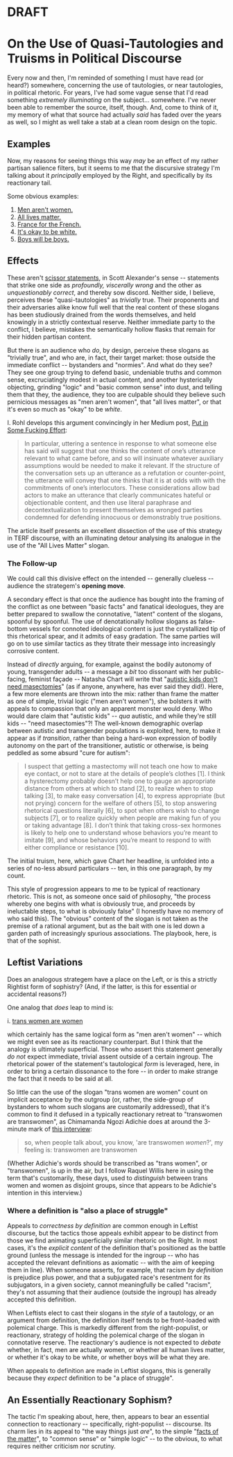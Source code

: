 # DRAFT

# On the Use of Quasi-Tautologies and Truisms in Political Discourse

Every now and then, I'm reminded of something I must have read
(or heard?) somewhere, concerning the use of tautologies, or near
tautologies, in political rhetoric. For years, I've had some
vague sense that I'd read something *extremely illuminating* on
the subject... somewhere. I've never been able to remember the
source, itself, though. And, come to think of it, my memory of
what that source had actually *said* has faded over the years as well,
so I might as well take a stab at a clean room design on the topic. 


## Examples

Now, my reasons for seeing things this way *may* be an effect of
my rather partisan salience filters, but it seems to me that the
discursive strategy I'm talking about it *principally* employed by
the Right, and specifically by its reactionary tail. 

Some obvious examples:

1. [Men aren't women.](https://www.rt.com/news/444189-twitter-man-woman-ban-pc/)
2. [All lives matter.](https://en.wikipedia.org/wiki/All_Lives_Matter)
3. [France for the French.](https://www.theglobeandmail.com/news/world/rise-of-marine-le-pen-how-the-far-right-leader-became-a-contender-in-france/article34752498/)
4. [It's okay to be white.](https://en.wikipedia.org/wiki/It%27s_OK_to_be_white)
5. [Boys will be boys.](https://idioms.thefreedictionary.com/boys+will+be+boys)

## Effects

These aren't 
[scissor statements](https://slatestarcodex.com/2018/10/30/sort-by-controversial/),
in Scott Alexander's sense -- statements that strike one side as 
*profoundly, viscerally wrong* and the other as *unquestionably correct*, 
and thereby sow discord. Neither side, I believe, perceives these 
"quasi-tautologies" as *trivially* true. Their proponents and their adversaries
alike know full well that the real content of these slogans has been
studiously drained from the words themselves, and held knowingly in a
strictly contextual reserve. Neither immediate party to the conflict, I
believe, mistakes the semantically hollow flasks that remain for their
hidden partisan content. 

But there is an audience who *do*, by design, perceive these slogans as
"trivially true", and who are, in fact, their target market: those outside
the immediate conflict -- bystanders and "normies". And what do they see?
They see one group trying to defend basic, undeniable truths and common
sense, excruciatingly modest in actual content, and another hysterically
objecting, grinding "logic" and "basic common sense" into dust, and
telling them that they, the audience, they too are culpable should they
believe such pernicious messages as "men aren't women", that "all lives
matter", or that it's even so much as "okay" to be *white*. 

I. Rohl develops this argument convincingly in her Medium post, 
[Put in Some Fucking Effort](https://medium.com/@i_rohl/put-in-some-fucking-effort-c2bf28f25df2):

> In particular, uttering a sentence in response to what someone else has said
> will suggest that one thinks the content of one’s utterance relevant to what
> came before, and so will insinuate whatever auxiliary assumptions would be
> needed to make it relevant. If the structure of the conversation sets up an
> utterance as a refutation or counter-point, the utterance will convey that one
> thinks that it is at odds with with the commitments of one’s interlocutors.
> These considerations allow bad actors to make an utterance that clearly
> communicates hateful or objectionable content, and then use literal paraphrase
> and decontextualization to present themselves as wronged parties condemned for
> defending innocuous or demonstrably true positions. 

The article itself presents an excellent dissection of the use of this strategy
in TERF discourse, with an illuminating detour analysing its analogue in the use
of the "All Lives Matter" slogan. 

### The Follow-up

We could call this divisive effect on the intended -- generally clueless --
audience the strategem's **opening move**.

A secondary effect is that once the audience has bought into the framing
of the conflict as one between "basic facts" and fanatical ideologues, they
are better prepared to swallow the connotative, "latent" content of the
slogans, spoonful by spoonful. The use of denotationally hollow slogans as
false-bottom vessels for connoted ideological content is just the crystallized
tip of this rhetorical spear, and it admits of easy gradation. The same
parties will go on to use similar tactics as they titrate their message into
increasingly corrosive content. 

Instead of *directly* arguing, for example,
against the bodily autonomy of young, transgender adults -- a message a *bit*
too dissonant with her public-facing, feminist façade -- Natasha Chart will
write that 
"[autistic kids don't need masectomies](https://www.feministcurrent.com/2017/04/14/autistic-kids-dont-need-mastectomies/)"
(as if anyone, anywhere, has ever said they did!). Here, a few more elements
are thrown into the mix: rather than frame the matter as one of simple, trivial
logic ("men aren't women"), she bolsters it with appeals to compassion that
only an apparent monster would deny. Who would dare claim that "autistic kids"
-- *qua* autistic, and while they're still kids --
"need masectomies"?! The well-known demographic overlap between autistic and
transgender populations is exploited, here, to make it appear as if
*transition*, rather than being a hard-won expression of bodily autonomy
on the part of the transitioner, autistic or otherwise, is being peddled as
some absurd "cure for autism":


> I suspect that getting a mastectomy will not teach one how to make eye
> contact, or not to stare at the details of people’s clothes [1]. I think a
> hysterectomy probably doesn’t help one to gauge an appropriate distance from
> others at which to stand [2], to realize when to stop talking [3], to make easy
> conversation [4], to express appropriate (but not prying) concern for the welfare of
> others [5], to stop answering rhetorical questions literally [6], to spot when others
> wish to change subjects [7], or to realize quickly when people are making fun of you
> or taking advantage [8]. I don’t think that taking cross-sex hormones is likely to
> help one to understand whose behaviors you’re meant to imitate [9], and whose
> behaviors you’re meant to respond to with either compliance or resistance [10].

The initial truism, here, which gave Chart her headline, is unfolded into
a series of no-less absurd particulars -- ten, in this one paragraph, by my
count.

This style of progression appears to me to be typical of reactionary
rhetoric. This is not, as someone once said of philosophy, "the process
whereby one begins with what is obviously true, and proceeds by ineluctable
steps, to what is obviously false" (I honestly have no memory of who said this).
The "obvious" content of the slogan is not taken as the premise of a rational
argument, but as the bait with one is led down a garden path of increasingly
spurious associations. The playbook, here, is that of the sophist.

## Leftist Variations

Does an analogous strategem have a place on the Left, or is this a strictly
Rightist form of sophistry? (And, if the latter, is this for essential or
accidental reasons?)

One analog that *does* leap to mind is: 

i. [trans women are women](https://www.theroot.com/trans-women-are-women-this-isn-t-a-debate-1793202635)

which certainly has the same logical form as "men aren't women" -- which we 
might even see as its reactionary counterpart. But I think that the analogy
is ultimately superficial. Those who assert this statement generally *do not*
expect immediate, trivial assent outside of a certain ingroup. The rhetorical
power of the statement's tautological *form* is leveraged, here, in order to
bring a certain dissonance to the fore -- in order to make strange the fact
that it needs to be said at all. 

So little can the use of the slogan "trans women are women" count on implicit
acceptance by the outgroup (or, rather, the side-group of bystanders to whom
such slogans are customarily addressed), that it's common to find it defused in
a typically reactionary retreat to "transwomen are transwomen", as Chimamanda
Ngozi Adichie does at around the 3-minute mark of 
[this interview](https://www.channel4.com/news/chimamanda-ngozi-adichie-on-feminism):

> so, when people talk about, you know, 'are transwomen _women_?', my feeling is:
> transwomen are transwomen

(Whether Adichie's words should be transcribed as "trans women", or "transwomen",
is up in the air, but I follow Raquel Willis here in using the term that's
customarily, these days, used to _distinguish_ between trans women and women
as disjoint groups, since that appears to be Adichie's intention in this interview.)

### Where a definition is "also a place of struggle"

Appeals to *correctness by definition* are common enough in Leftist discourse,
but the tactics those appeals exhibit appear to be distinct from those we
find animating superficially similar rhetoric on the Right. In most cases,
it's the *explicit content* of the definition that's positioned as the battle
ground (unless the message is intended for the ingroup -- who has accepted the
relevant definitions as axiomatic -- with the aim of keeping them in line). 
When someone asserts, for example, that racism _by definition_ is prejudice
plus power, and that a subjugated race's resentment for its subjugators, in
a given society, cannot meaningfully be called "racism", they's not assuming
that their audience (outside the ingroup) has already accepted this definition.

When Leftists elect to cast their slogans in the _style_ of a tautology, or
an argument from definition, the definition itself tends to be front-loaded
with polemical charge. This is markedly different from the right-populist,
or reactionary, strategy of holding the polemical charge of the slogan in
connotative reserve. The reactionary's audience is not expected to _debate_
whether, in fact, men are actually women, or whether all human lives matter,
or whether it's okay to be white, or whether boys will be what they are.

When appeals to definition are made in Leftist slogans, this is generally 
because they _expect_ definition to be "a place of struggle".

## An Essentially Reactionary Sophism?

The tactic I'm speaking about, here, then, appears to bear an essential
connection to reactionary -- specifically, right-populist -- discourse.
Its charm lies in its appeal to "the way things just _are_", to the 
simple "[facts of the matter](https://thelastinstance.com/posts/facts_are_lazy_and_facts_are_late/)", to "common sense" or "simple logic" -- to the obvious, to
what requires neither criticism nor scrutiny. 

